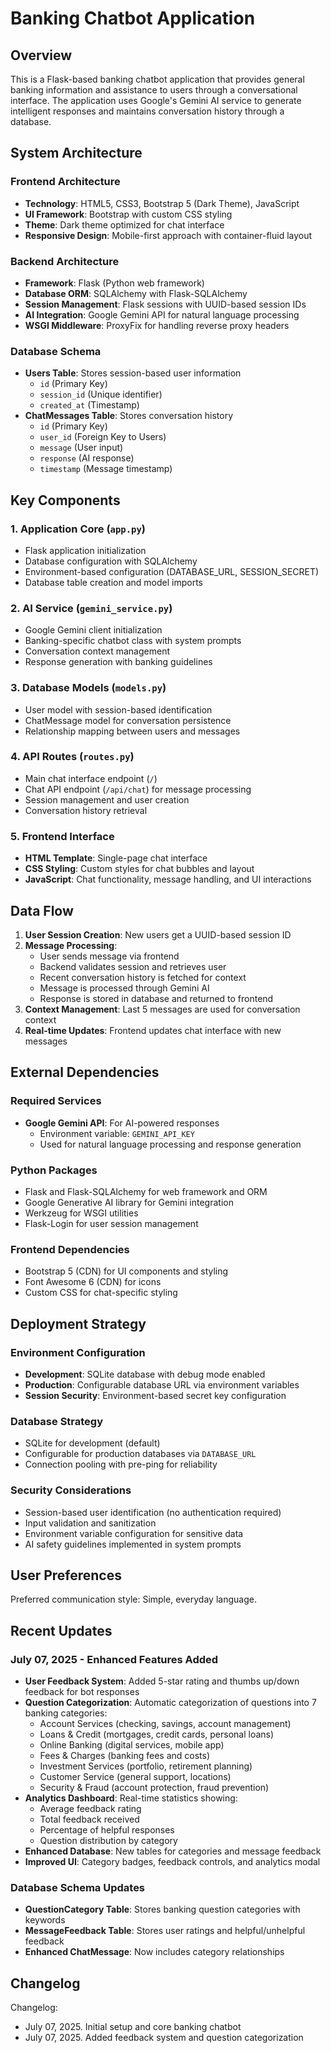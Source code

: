 # Banking Chatbot Application

## Overview

This is a Flask-based banking chatbot application that provides general banking information and assistance to users through a conversational interface. The application uses Google's Gemini AI service to generate intelligent responses and maintains conversation history through a database.

## System Architecture

### Frontend Architecture
- **Technology**: HTML5, CSS3, Bootstrap 5 (Dark Theme), JavaScript
- **UI Framework**: Bootstrap with custom CSS styling
- **Theme**: Dark theme optimized for chat interface
- **Responsive Design**: Mobile-first approach with container-fluid layout

### Backend Architecture
- **Framework**: Flask (Python web framework)
- **Database ORM**: SQLAlchemy with Flask-SQLAlchemy
- **Session Management**: Flask sessions with UUID-based session IDs
- **AI Integration**: Google Gemini API for natural language processing
- **WSGI Middleware**: ProxyFix for handling reverse proxy headers

### Database Schema
- **Users Table**: Stores session-based user information
  - `id` (Primary Key)
  - `session_id` (Unique identifier)
  - `created_at` (Timestamp)
- **ChatMessages Table**: Stores conversation history
  - `id` (Primary Key)
  - `user_id` (Foreign Key to Users)
  - `message` (User input)
  - `response` (AI response)
  - `timestamp` (Message timestamp)

## Key Components

### 1. Application Core (`app.py`)
- Flask application initialization
- Database configuration with SQLAlchemy
- Environment-based configuration (DATABASE_URL, SESSION_SECRET)
- Database table creation and model imports

### 2. AI Service (`gemini_service.py`)
- Google Gemini client initialization
- Banking-specific chatbot class with system prompts
- Conversation context management
- Response generation with banking guidelines

### 3. Database Models (`models.py`)
- User model with session-based identification
- ChatMessage model for conversation persistence
- Relationship mapping between users and messages

### 4. API Routes (`routes.py`)
- Main chat interface endpoint (`/`)
- Chat API endpoint (`/api/chat`) for message processing
- Session management and user creation
- Conversation history retrieval

### 5. Frontend Interface
- **HTML Template**: Single-page chat interface
- **CSS Styling**: Custom styles for chat bubbles and layout
- **JavaScript**: Chat functionality, message handling, and UI interactions

## Data Flow

1. **User Session Creation**: New users get a UUID-based session ID
2. **Message Processing**: 
   - User sends message via frontend
   - Backend validates session and retrieves user
   - Recent conversation history is fetched for context
   - Message is processed through Gemini AI
   - Response is stored in database and returned to frontend
3. **Context Management**: Last 5 messages are used for conversation context
4. **Real-time Updates**: Frontend updates chat interface with new messages

## External Dependencies

### Required Services
- **Google Gemini API**: For AI-powered responses
  - Environment variable: `GEMINI_API_KEY`
  - Used for natural language processing and response generation

### Python Packages
- Flask and Flask-SQLAlchemy for web framework and ORM
- Google Generative AI library for Gemini integration
- Werkzeug for WSGI utilities
- Flask-Login for user session management

### Frontend Dependencies
- Bootstrap 5 (CDN) for UI components and styling
- Font Awesome 6 (CDN) for icons
- Custom CSS for chat-specific styling

## Deployment Strategy

### Environment Configuration
- **Development**: SQLite database with debug mode enabled
- **Production**: Configurable database URL via environment variables
- **Session Security**: Environment-based secret key configuration

### Database Strategy
- SQLite for development (default)
- Configurable for production databases via `DATABASE_URL`
- Connection pooling with pre-ping for reliability

### Security Considerations
- Session-based user identification (no authentication required)
- Input validation and sanitization
- Environment variable configuration for sensitive data
- AI safety guidelines implemented in system prompts

## User Preferences

Preferred communication style: Simple, everyday language.

## Recent Updates

### July 07, 2025 - Enhanced Features Added
- **User Feedback System**: Added 5-star rating and thumbs up/down feedback for bot responses
- **Question Categorization**: Automatic categorization of questions into 7 banking categories:
  - Account Services (checking, savings, account management)
  - Loans & Credit (mortgages, credit cards, personal loans)
  - Online Banking (digital services, mobile app)
  - Fees & Charges (banking fees and costs)
  - Investment Services (portfolio, retirement planning)
  - Customer Service (general support, locations)
  - Security & Fraud (account protection, fraud prevention)
- **Analytics Dashboard**: Real-time statistics showing:
  - Average feedback rating
  - Total feedback received
  - Percentage of helpful responses
  - Question distribution by category
- **Enhanced Database**: New tables for categories and message feedback
- **Improved UI**: Category badges, feedback controls, and analytics modal

### Database Schema Updates
- **QuestionCategory Table**: Stores banking question categories with keywords
- **MessageFeedback Table**: Stores user ratings and helpful/unhelpful feedback
- **Enhanced ChatMessage**: Now includes category relationships

## Changelog

Changelog:
- July 07, 2025. Initial setup and core banking chatbot
- July 07, 2025. Added feedback system and question categorization